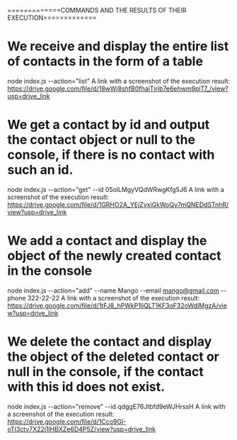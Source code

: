 =============COMMANDS AND THE RESULTS OF THEIR EXECUTION=============

# We receive and display the entire list of contacts in the form of a table

node index.js --action="list"
A link with a screenshot of the execution result: https://drive.google.com/file/d/18wWj8shfB0fhaiTirjb7e6ehwm9plT7_/view?usp=drive_link

# We get a contact by id and output the contact object or null to the console, if there is no contact with such an id.

node index.js --action="get" --id 05olLMgyVQdWRwgKfg5J6
A link with a screenshot of the execution result: https://drive.google.com/file/d/1GRHO2A_YEjZyxiGkWoQy7mQNEDdSTnhR/view?usp=drive_link

# We add a contact and display the object of the newly created contact in the console

node index.js --action="add" --name Mango --email mango@gmail.com --phone 322-22-22
A link with a screenshot of the execution result: https://drive.google.com/file/d/1tFJ8_hPWkP1liQLT1KF3oF32oWdlMgzA/view?usp=drive_link

# We delete the contact and display the object of the deleted contact or null in the console, if the contact with this id does not exist.

node index.js --action="remove" --id qdggE76Jtbfd9eWJHrssH
A link with a screenshot of the execution result: https://drive.google.com/file/d/1Cco9GI-oTl3ctv7X22j1lHBXZe6D4P5Z/view?usp=drive_link
